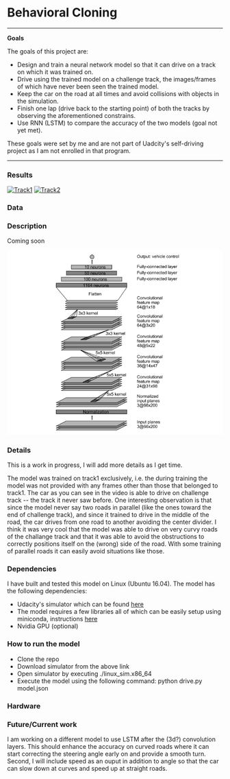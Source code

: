 # **Behavioral Cloning** 


---

**Goals**

The goals of this project are:
- Design and train a neural network model so that it can drive on a track on which it was trained on.
- Drive using the trained model on a challenge track, the images/frames of which have never been seen the trained model.
- Keep the car on the road at all times and avoid collisions with objects in the simulation.
- Finish one lap (drive back to the starting point) of both the tracks by observing the aforementioned constrains.
- Use RNN (LSTM) to compare the accuracy of the two models (goal not yet met).

These goals were set by me and are not part of Uadcity's self-driving project as I am not enrolled in that program.

[//]: # (Image References)

[image1]: ./examples/grayscale.jpg "Grayscale"

---

### Results

[![Track1](https://img.youtube.com/vi/sySmG0PEE14/0.jpg)](https://www.youtube.com/watch?v=sySmG0PEE14&t=2s)
[![Track2](https://img.youtube.com/vi/Zhd47unbbEc/0.jpg)](https://www.youtube.com/watch?v=Zhd47unbbEc&t=73s)


### Data

### Description
Coming soon

![alt text](https://github.com/bigdata2/self-driving-car/blob/master/CarND-Behavioral-Cloning-P3/images/nvidia_model.png "Nvidia Model")

### Details
This is a work in progress, I will add more details as I get time.

The model was trained on track1 exclusively, i.e. the during training the model was not provided with any frames other than those that belonged to track1. The car as you can see in the video is able to drive on challenge track -- the track it never saw before. One interesting observation is that since the model never say two roads in parallel (like the ones toward the end of challenge track), and since it trained to drive in the middle of the road, the car drives from one road to another avoiding the center divider. I think it was very cool that the model was able to drive on very curvy roads of the challange track and that it was able to avoid the obstructions to correctly positions itself on the (wrong) side of the road. With some training of parallel roads it can easily avoid situations like those.

### Dependencies
I have built and tested this model on Linux (Ubuntu 16.04). The model has the following dependencies:
- Udacity's simulator which can be found [here](https://d17h27t6h515a5.cloudfront.net/topher/2017/February/58983558_beta-simulator-linux/beta-simulator-linux.zip)
- The model requires a few libraries all of which can be easily setup using miniconda, instructions [here](https://github.com/udacity/CarND-Term1-Starter-Kit/blob/master/README.md)
- Nvidia GPU (optional) 


### How to run the model
- Clone the repo
- Download simulator from the above link
- Open simulator by executing ./linux_sim.x86_64
- Execute the model using the following command: python drive.py  model.json


### Hardware

### Future/Current work
I am working on a different model to use LSTM after the (3d?) convolution layers. This should enhance the accuracy on curved roads where it can start correcting the steering angle early on and provide a smooth turn. Second, I will include speed as an ouput in addition to angle so that the car can slow down at curves and speed up at straight roads. 
